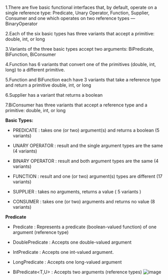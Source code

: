 



1.There are five basic functional interfaces that, by default, operate on a single reference type: Predicate, Unary Operator, Function, Supplier, Consumer and one which operates on two reference types — BinaryOperator

2.Each of the six basic types has three variants that accept a primitive: double, int, or long

3.Variants of the three basic types accept two arguments: BiPredicate, BiFunction, BiConsumer

4.Function has 6 variants that convert one of the primitives (double, int, long) to a different primitive.

5.Function and BiFunction each have 3 variants that take a reference type and return a primitive double, int, or long

6.Supplier has a variant that returns a boolean

7.BiConsumer has three variants that accept a reference type and a primitive: double, int, or long

**Basic Types:**

- PREDICATE               : 	takes one (or two) argument(s) and returns a boolean (5 variants)

- UNARY OPERATOR          : 	result and the single argument types are the same (4 variants)

- BINARY OPERATOR         : 	result and both argument types are the same (4 variants)

- FUNCTION                : 	result and one (or two) argument(s) types are different (17 variants)

- SUPPLIER                : 	takes no arguments, returns a value ( 5 variants )

- CONSUMER                : 	takes one (or two) arguments and returns no value (8 variants)

**Predicate**    

- Predicate<T> : Represents a predicate (boolean-valued function) of one argument  (reference type)

- DoublePredicate : Accepts one double-valued argument

- IntPredicate : Accepts one int-valued argument.

- LongPredicate : Accepts one long-valued argument

- BiPredicate<T,U> : Accepts two arguments  (reference types)
  ![image](https://user-images.githubusercontent.com/20484835/218272973-a4f0f815-2554-4506-a05d-34278817ee30.png)

